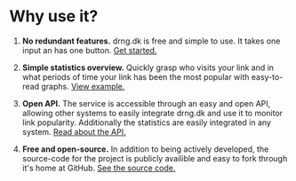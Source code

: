 Why use it?
===========

1. **No redundant features.** drng.dk is free and simple to use. It takes one
   input an has one button. [Get started.](http://drng.dk)

2. **Simple statistics overview.** Quickly grasp who visits your link and in
   what periods of time your link has been the most popular with easy-to-read
   graphs. [View example.](http://drng.dk/!stats/1)

3. **Open API.** The service is accessible through an easy and open API,
   allowing other systems to easily integrate drng.dk and use it to monitor
   link popularity. Additionally the statistics are easily integrated in any
   system. [Read about the API.](http://drng.dk/!doc/api-documentation)

4. **Free and open-source.** In addition to being actively developed, the
   source-code for the project is publicly availible and easy to fork through
   it's home at GitHub.
   [See the source code.](http://github.com/hypesystem/drngd)